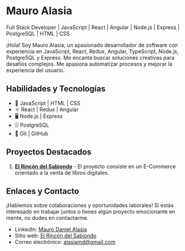 # Mauro Alasia
Full Stack Developer | JavaScript | React | Angular | Node.js | Express | PostgreSQL | HTML | CSS

¡Hola! Soy Mauro Alasia, un apasionado desarrollador de software con experiencia en JavaScript, React, Redux, Angular, TypeScript, Node.js, PostgreSQL y Express. Me encanta buscar soluciones creativas para desafíos complejos. Me apasiona automatizar procesos y mejorar la experiencia del usuario.

## Habilidades y Tecnologías

- 🚀 JavaScript | HTML | CSS
- ⚛️ React | Redux | Angular
- 🖥️ Node.js | Express
- 🗄️ PostgreSQL 
- 🔧 Git | GitHub

## Proyectos Destacados

1. **[El Rincón del Sabiondo](https://github.com/Marifuhr/el_rincon_del_sabiondo)** - El proyecto consiste en un E-Commerce orientado a la venta de libros digitales.

## Enlaces y Contacto

¡Hablemos sobre colaboraciones y oportunidades laborales! Si estás interesado en trabajar juntos o tienes algún proyecto emocionante en mente, no dudes en contactarme.

- LinkedIn: [Mauro Daniel Alasia](https://www.linkedin.com/in/mauro-daniel-alasia-25930620/)
- Sitio web: [El Rincón del Sabiondo](https://el-rincon-del-sabiondo-eta.vercel.app/)
- Correo electrónico: [alasiamd@gmail.com](mailto:alasiamd@gmail.com)
